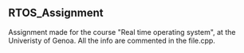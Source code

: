 ## RTOS_Assignment
Assignment made for the course "Real time operating system", at the Univeristy of Genoa. 
All the info are commented in the file.cpp.
